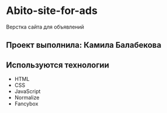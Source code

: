 # Abito-site-for-ads
Верстка сайта для объявлений
## Проект выполнила: Камила Балабекова

## Используются технологии
- HTML
- CSS
- JavaScript
- Normalize
- Fancybox
